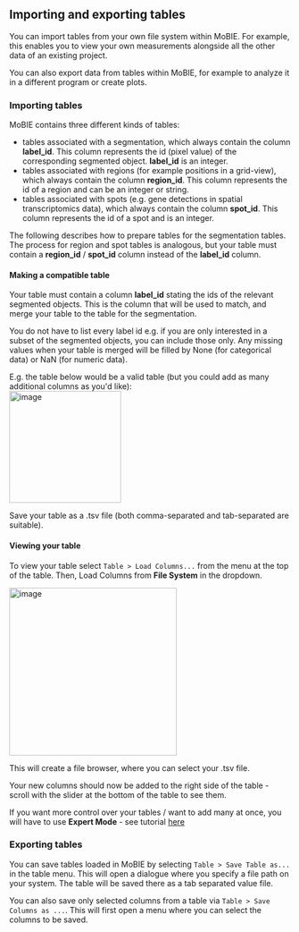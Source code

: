 ## Importing and exporting tables

You can import tables from your own file system within MoBIE.
For example, this enables you to view your own measurements alongside all the other data of an existing project.

You can also export data from tables within MoBIE, for example to analyze it in a different program or create plots.

### Importing tables

MoBIE contains three different kinds of tables:
- tables associated with a segmentation, which always contain the column **label_id**. This column represents the id (pixel value) of the corresponding segmented object. **label_id** is an integer.
- tables associated with regions (for example positions in a grid-view), which always contain the column **region_id**. This column represents the id of a region and can be an integer or string.
- tables associated with spots (e.g. gene detections in spatial transcriptomics data), which always contain the column **spot_id**. This column represents the id of a spot and is an integer.

The following describes how to prepare tables for the segmentation tables. The process for region and spot tables is analogous, but your table must contain a **region_id** / **spot_id** column instead of the **label_id** column.

#### Making a compatible table

Your table must contain a column **label_id** stating the ids of the relevant segmented objects.
This is the column that will be used to match, and merge your table to the table for the segmentation.

You do not have to list every label id e.g. if you are only interested in a subset of the segmented
objects, you can include those only. Any missing values when your table is merged will be filled
by None (for categorical data) or NaN (for numeric data).

E.g. the table below would be a valid table (but you could add as many additional columns as you'd like):  
<img width="200" alt="image" src="./tutorial_images/exampleUserTable.png">

Save your table as a .tsv file (both comma-separated and tab-separated are suitable).

#### Viewing your table

To view your table select `Table > Load Columns...` from the menu at the top of
the table. Then, Load Columns from **File System** in the dropdown.

<img width="300" alt="image" src="./tutorial_images/loadColumnFromFileSystem.png">

This will create a file browser, where you can select your .tsv file.

Your new columns should now be added to the right side of the table - scroll with the slider
at the bottom of the table to see them.

If you want more control over your tables / want to add many at once, you will have to use
**Expert Mode** - see tutorial [here](./expert_mode.md)


### Exporting tables

You can save tables loaded in MoBIE by selecting `Table > Save Table as...` in the table menu. This will open a dialogue where you specify a file path on your system. The table will be saved there as a tab separated value file.

You can also save only selected columns from a table via `Table > Save Columns as ...`. This will first open a menu where you can select the columns to be saved.
